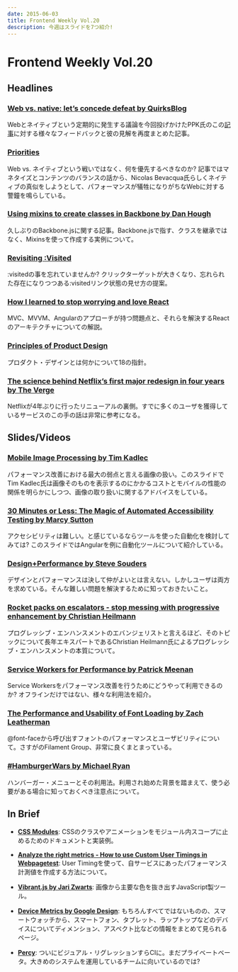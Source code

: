 ```yaml
---
date: 2015-06-03
title: Frontend Weekly Vol.20
description: 今週はスライドを7つ紹介!
---
```


# Frontend Weekly Vol.20

## Headlines

### [Web vs. native: let’s concede defeat by QuirksBlog](http://www.quirksmode.org/blog/archives/2015/05/web_vs_native_l.html)

Webとネイティブという定期的に発生する議論を今回投げかけたPPK氏のこの[記事](http://www.quirksmode.org/blog/archives/2015/05/tools_dont_solv.html)に対する様々なフィードバックと彼の見解を再度まとめた記事。

### [Priorities](http://ponyfoo.com/articles/priorities)

Web vs. ネイティブという戦いではなく、何を優先するべきなのか? 記事ではマネタイズとコンテンツのバランスの話から、Nicolas Bevacqua氏らしくネイティブの真似をしようとして、パフォーマンスが犠牲になりがちなWebに対する警鐘を鳴らしている。

### [Using mixins to create classes in Backbone by Dan Hough](http://danhough.com/blog/backbone-mixins/)

久しぶりのBackbone.jsに関する記事。Backbone.jsで指す、クラスを継承ではなく、Mixinsを使って作成する実例について。

### [Revisiting :Visited](http://joelcalifa.com/blog/revisiting-visited/)

:visitedの事を忘れていませんか? クリックターゲットが大きくなり、忘れられた存在になりつつある:visitedリンク状態の見せ方の提案。

### [How I learned to stop worrying and love React](http://firstdoit.com/react-1/)

MVC、MVVM、Angularのアプローチが持つ問題点と、それらを解決するReactのアーキテクチャについての解説。

### [Principles of Product Design](http://bokardo.com/principles-of-product-design/)

プロダクト・デザインとは何かについて18の指針。

### [The science behind Netflix’s first major redesign in four years by The Verge](http://www.theverge.com/2015/5/22/8642359/the-science-behind-the-new-netflix-design)

Netflixが4年ぶりに行ったリニューアルの裏側。すでに多くのユーザを獲得しているサービスのこの手の話は非常に参考になる。

## Slides/Videos

### [Mobile Image Processing by Tim Kadlec](https://speakerdeck.com/tkadlec/mobile-image-processing-at-velocity-sc-2015)

パフォーマンス改善における最大の弱点と言える画像の扱い。このスライドでTim Kadlec氏は画像そのものを表示するのにかかるコストとモバイルの性能の関係を明らかにしつつ、画像の取り扱いに関するアドバイスをしている。

### [30 Minutes or Less: The Magic of Automated Accessibility Testing by Marcy Sutton](http://marcysutton.github.io/a11y-automated-testing/#/)

アクセシビリティは難しい。と感じているならツールを使った自動化を検討してみては? このスライドではAngularを例に自動化ツールについて紹介している。

### [Design+Performance by Steve Souders](http://www.slideshare.net/souders/designperformance-velocity-2015)

デザインとパフォーマンスは決して仲がよいとは言えない。しかしユーザは両方を求めている。そんな難しい問題を解決するために知っておきたいこと。

### [Rocket packs on escalators - stop messing with progressive enhancement by Christian Heilmann](http://www.slideshare.net/cheilmann/rocket-packs-on-escalators-stop-messing-with-progressive-enhancement)

プログレッシブ・エンハンスメントのエバンジェリストと言えるほど、そのトピックについて長年エキスパートであるChristian Heilmann氏によるプログレッシブ・エンハンスメントの本質について。

### [Service Workers for Performance by Patrick Meenan](http://www.slideshare.net/patrickmeenan/service-workers-for-performance)

Service Workersをパフォーマンス改善を行うためにどうやって利用できるのか? オフラインだけではない、様々な利用法を紹介。

### [The Performance and Usability of Font Loading by Zach Leatherman](https://speakerdeck.com/zachleat/the-performance-and-usability-of-font-loading)

@font-faceから呼び出すフォントのパフォーマンスとユーザビリティについて。さすがのFilament Group、非常に良くまとまっている。

### [#HamburgerWars by Michael Ryan](http://www.slideshare.net/ryaninteractive/hamburger-wars-5-2015)

ハンバーガー・メニューとその利用法。利用され始めた背景を踏まえて、使う必要がある場合に知っておくべき注意点について。

## In Brief

- [**CSS Modules**](https://github.com/css-modules): CSSのクラスやアニメーションをモジュール内スコープに止めるためのドキュメントと実装例。

- [**Analyze the right metrics - How to use Custom User Timings in Webpagetest**](http://www.webperformance.io/custom-user-timings): User Timingを使って、自サービスにあったパフォーマンス計測値を作成する方法について。

- [**Vibrant.js by Jari Zwarts**](https://github.com/jariz/vibrant.js): 画像から主要な色を抜き出すJavaScript製ツール。

- [**Device Metrics by Google Design**](https://www.google.com/design/tool/devices/): もちろんすべてではないものの、スマートウォッチから、スマートフォン、タブレット、ラップトップなどのデバイスについてディメンション、アスペクト比などの情報をまとめて見られるページ。

- [**Percy**](https://percy.io/): ついにビジュアル・リグレッションすらCIに。まだプライベートベータ。大きめのシステムを運用しているチームに向いているのでは?
